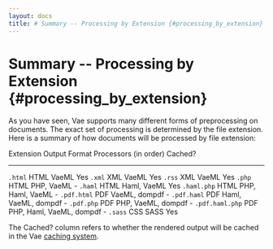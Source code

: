 ```yaml
---
layout: docs
title: # Summary -- Processing by Extension {#processing_by_extension}
---
```


# Summary -- Processing by Extension {#processing_by_extension}

As you have seen, Vae supports many different forms of preprocessing on
documents. The exact set of processing is determined by the file
extension. Here is a summary of how documents will be processed by file
extension:

  Extension         Output Format   Processors (in order)      Cached?
  ----------------- --------------- -------------------------- ---------
  `.html`           HTML            VaeML                      Yes
  `.xml`            XML             VaeML                      Yes
  `.rss`            XML             VaeML                      Yes
  `.php`            HTML            PHP, VaeML                 -
  `.haml`           HTML            Haml, VaeML                Yes
  `.haml.php`       HTML            PHP, Haml, VaeML           -
  `.pdf.html`       PDF             VaeML, dompdf              -
  `.pdf.haml`       PDF             Haml, VaeML, dompdf        -
  `.pdf.php`        PDF             PHP, VaeML, dompdf         -
  `.pdf.haml.php`   PDF             PHP, Haml, VaeML, dompdf   -
  `.sass`           CSS             SASS                       Yes

The Cached? column refers to whether the rendered output will be cached
in the Vae [caching system](#caching).
